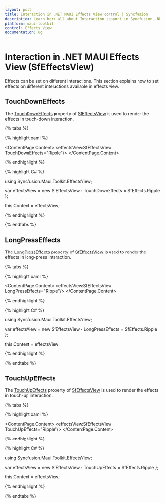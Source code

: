 ```yaml
---
layout: post
title: Interaction in .NET MAUI Effects View control | Syncfusion
description: Learn here all about Interaction support in Syncfusion .NET MAUI Effects View (SfEffectsView) control and more.
platform: maui-toolkit
control: Effects View
documentation: ug
---
```


# Interaction in .NET MAUI Effects View (SfEffectsView)

Effects can be set on different interactions. This section explains how to set effects on different interactions available in effects view.

## TouchDownEffects

The [TouchDownEffects](https://help.syncfusion.com/cr/maui-toolkit/Syncfusion.Maui.Toolkit.EffectsView.SfEffectsView.html#Syncfusion_Maui_Toolkit_EffectsView_SfEffectsView_TouchDownEffects) property of [SfEffectsView](https://help.syncfusion.com/cr/maui-toolkit/Syncfusion.Maui.Toolkit.EffectsView.SfEffectsView.html) is used to render the effects in touch-down interaction.

{% tabs %} 

{% highlight xaml %} 

<ContentPage 
    xmlns:effectsView="clr-namespace:Syncfusion.Maui.Toolkit.EffectsView;assembly=Syncfusion.Maui.Toolkit">
    <ContentPage.Content> 
	<effectsView:SfEffectsView TouchDownEffects="Ripple"/>
	</ContentPage.Content> 
</ContentPage>

{% endhighlight %}

{% highlight C# %} 

using Syncfusion.Maui.Toolkit.EffectsView;

var effectsView = new SfEffectsView
{
    TouchDownEffects = SfEffects.Ripple
};

this.Content = effectsView;

{% endhighlight %}

{% endtabs %}

## LongPressEffects

The [LongPressEffects](https://help.syncfusion.com/cr/maui-toolkit/Syncfusion.Maui.Toolkit.EffectsView.SfEffectsView.html#Syncfusion_Maui_Toolkit_EffectsView_SfEffectsView_LongPressEffects) property of [SfEffectsView](https://help.syncfusion.com/cr/maui-toolkit/Syncfusion.Maui.Toolkit.EffectsView.SfEffectsView.html) is used to render the effects in long-press interaction.

{% tabs %} 

{% highlight xaml %} 

<ContentPage 
    xmlns:effectsView="clr-namespace:Syncfusion.Maui.Toolkit.EffectsView;assembly=Syncfusion.Maui.Toolkit">
    <ContentPage.Content> 
	<effectsView:SfEffectsView LongPressEffects="Ripple"/>
	</ContentPage.Content> 
</ContentPage>

{% endhighlight %}

{% highlight C# %} 

using Syncfusion.Maui.Toolkit.EffectsView;

var effectsView = new SfEffectsView
{
    LongPressEffects = SfEffects.Ripple
};

this.Content = effectsView;

{% endhighlight %}

{% endtabs %}

## TouchUpEffects

The [TouchUpEffects](https://help.syncfusion.com/cr/maui-toolkit/Syncfusion.Maui.Toolkit.EffectsView.SfEffectsView.html#Syncfusion_Maui_Toolkit_EffectsView_SfEffectsView_TouchUpEffects) property of [SfEffectsView](https://help.syncfusion.com/cr/maui-toolkit/Syncfusion.Maui.Toolkit.EffectsView.SfEffectsView.html) is used to render the effects in touch-up interaction.

{% tabs %} 

{% highlight xaml %} 

<ContentPage 
    xmlns:effectsView="clr-namespace:Syncfusion.Maui.Toolkit.EffectsView;assembly=Syncfusion.Maui.Toolkit">
    <ContentPage.Content> 
	<effectsView:SfEffectsView TouchUpEffects="Ripple"/>
	</ContentPage.Content> 
</ContentPage>

{% endhighlight %}

{% highlight C# %} 

using Syncfusion.Maui.Toolkit.EffectsView;

var effectsView = new SfEffectsView
{
    TouchUpEffects = SfEffects.Ripple
};

this.Content = effectsView;

{% endhighlight %}

{% endtabs %}
